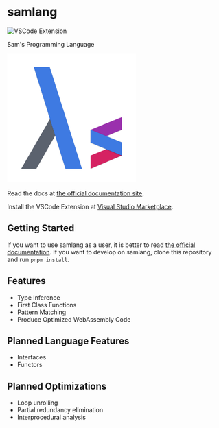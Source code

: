 # samlang

![VSCode Extension](https://img.shields.io/visual-studio-marketplace/i/dev-sam.vscode-samlang.svg?label=vscode%20extension%20installs)

Sam's Programming Language

<img alt="samlang" src="https://raw.githubusercontent.com/SamChou19815/design/master/samlang.png" width=300 height=300/>

Read the docs at [the official documentation site](https://samlang.io).

Install the VSCode Extension at [Visual Studio Marketplace](https://marketplace.visualstudio.com/items?itemName=dev-sam.vscode-samlang).

## Getting Started

If you want to use samlang as a user, it is better to read
[the official documentation](https://samlang.io). If you want to develop on samlang, clone this
repository and run `pnpm install`.

## Features

- Type Inference
- First Class Functions
- Pattern Matching
- Produce Optimized WebAssembly Code

## Planned Language Features

- Interfaces
- Functors

## Planned Optimizations

- Loop unrolling
- Partial redundancy elimination
- Interprocedural analysis
